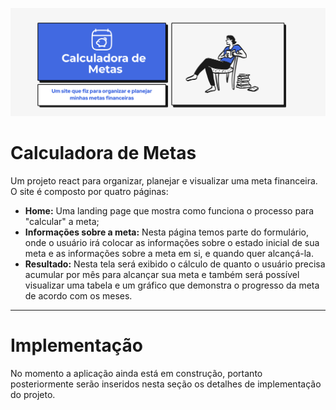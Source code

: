 ![alt text](Capa.png)

# Calculadora de Metas

Um projeto react para organizar, planejar e visualizar uma meta financeira. O site é composto por quatro páginas:

- **Home:** Uma landing page que mostra como funciona o processo para "calcular" a meta;
- **Informações sobre a meta:** Nesta página temos parte do formulário, onde o usuário irá colocar as informações sobre o estado inicial de sua meta e as informações sobre a meta em si, e quando quer alcançá-la.
- **Resultado:** Nesta tela será exibido o cálculo de quanto o usuário precisa acumular por mês para alcançar sua meta e também será possível visualizar uma tabela e um gráfico que demonstra o progresso da meta de acordo com os meses.

------

# Implementação

No momento a aplicação ainda está em construção, portanto posteriormente serão inseridos nesta seção os detalhes de implementação do projeto.